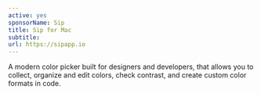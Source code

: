 ```yaml
---
active: yes
sponsorName: Sip
title: Sip for Mac
subtitle: 
url: https://sipapp.io
---
```


A modern color picker built for designers and developers, that allows you to collect, organize and edit colors, check contrast, and create custom color formats in code.